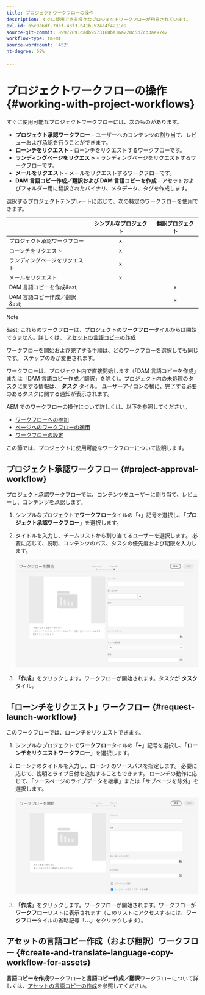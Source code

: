```yaml
---
title: プロジェクトワークフローの操作
description: すぐに使用できる様々なプロジェクトワークフローが用意されています。
exl-id: a5c9a6df-7def-43f3-b41b-524a4f4211e9
source-git-commit: 89972691dadb9573160ba16a220c5b7cb3ae9742
workflow-type: tm+mt
source-wordcount: '452'
ht-degree: 68%

---
```


# プロジェクトワークフローの操作  {#working-with-project-workflows}

すぐに使用可能なプロジェクトワークフローには、次のものがあります。

* **プロジェクト承認ワークフロー** - ユーザーへのコンテンツの割り当て、レビューおよび承認を行うことができます。
* **ローンチをリクエスト** - ローンチをリクエストするワークフローです。
* **ランディングページをリクエスト** - ランディングページをリクエストするワークフローです。
* **メールをリクエスト** - メールをリクエストするワークフローです。
* **DAM 言語コピー作成／翻訳および DAM 言語コピーを作成** - アセットおよびフォルダー用に翻訳されたバイナリ、メタデータ、タグを作成します。

選択するプロジェクトテンプレートに応じて、次の特定のワークフローを使用できます。

|  | **シンプルなプロジェクト** | **翻訳プロジェクト** |
|---|:-:|:-:|
| プロジェクト承認ワークフロー | x |  |
| ローンチをリクエスト | x |  |
| ランディングページをリクエスト | x |  |
| メールをリクエスト | x |  |
| DAM 言語コピーを作成&amp;ast; |  | x |
| DAM 言語コピー作成／翻訳&amp;ast; |  | x |

>[!NOTE]
>
>&amp;ast; これらのワークフローは、プロジェクトの&#x200B;**ワークフロー**&#x200B;タイルからは開始できません。詳しくは、 [アセットの言語コピーの作成](/help/sites-cloud/administering/translation/managing-projects.md)

ワークフローを開始および完了する手順は、どのワークフローを選択しても同じです。 ステップのみが変更されます。

ワークフローは、プロジェクト内で直接開始します（「DAM 言語コピーを作成」または「DAM 言語コピー作成／翻訳」を除く）。プロジェクト内の未処理のタスクに関する情報は、 **タスク** タイル。 ユーザーアイコンの横に、完了する必要のあるタスクに関する通知が表示されます。

AEM でのワークフローの操作について詳しくは、以下を参照してください。

* [ワークフローへの参加](/help/sites-cloud/authoring/workflows/participating.md)
* [ページへのワークフローの適用 ](/help/sites-cloud/authoring/workflows/applying.md)
* [ワークフローの設定](/help/sites-cloud/administering/workflows-administering.md)

この節では、プロジェクトに使用可能なワークフローについて説明します。

## プロジェクト承認ワークフロー {#project-approval-workflow}

プロジェクト承認ワークフローでは、コンテンツをユーザーに割り当て、レビューし、コンテンツを承認します。

1. シンプルなプロジェクトで&#x200B;**ワークフロー**&#x200B;タイルの「**`+`**」記号を選択し、「**プロジェクト承認ワークフロー**」を選択します。
1. タイトルを入力し、チームリストから割り当てるユーザーを選択します。 必要に応じて、説明、コンテンツのパス、タスクの優先度および期限を入力します。

   ![承認のリクエスト](/help/sites-cloud/authoring/assets/projects-approval.png)

1. 「**作成**」をクリックします。ワークフローが開始されます。タスクが **タスク** タイル。

## 「ローンチをリクエスト」ワークフロー  {#request-launch-workflow}

このワークフローでは、ローンチをリクエストできます。

1. シンプルなプロジェクトで&#x200B;**ワークフロー**&#x200B;タイルの「**+**」記号を選択し、「**ローンチをリクエストワークフロー**」を選択します。
1. ローンチのタイトルを入力し、ローンチのソースパスを指定します。 必要に応じて、説明とライブ日付を追加することもできます。 ローンチの動作に応じて、「ソースページのライブデータを継承」または「サブページを除外」を選択します。

   ![ローンチをリクエスト](/help/sites-cloud/authoring/assets/projects-request-launch.png)

1. 「**作成**」をクリックします。ワークフローが開始されます。ワークフローが&#x200B;**ワークフロー**&#x200B;リストに表示されます（このリストにアクセスするには、**ワークフロー**&#x200B;タイルの省略記号「**...**」をクリックします）。

## アセットの言語コピー作成（および翻訳）ワークフロー {#create-and-translate-language-copy-workflow-for-assets}

**言語コピーを作成**&#x200B;ワークフローと&#x200B;**言語コピー作成／翻訳**&#x200B;ワークフローについて詳しくは、[アセットの言語コピーの作成](/help/assets/translate-assets.md)を参照してください。
